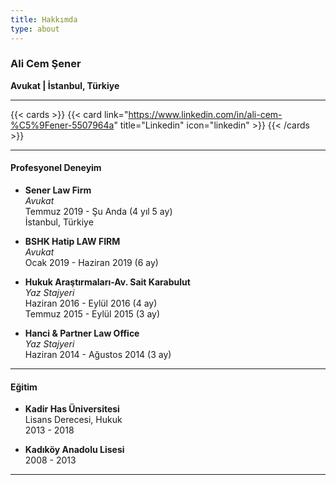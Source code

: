 ```yaml
---
title: Hakkımda
type: about
---
```


### Ali Cem Şener

**Avukat | İstanbul, Türkiye**

---

{{< cards >}}
{{< card link="https://www.linkedin.com/in/ali-cem-%C5%9Fener-5507964a" title="Linkedin" icon="linkedin" >}}
{{< /cards >}}

---

#### Profesyonel Deneyim

- **Sener Law Firm**  
  _Avukat_  
  Temmuz 2019 - Şu Anda (4 yıl 5 ay)  
  İstanbul, Türkiye

- **BSHK Hatip LAW FIRM**  
  _Avukat_  
  Ocak 2019 - Haziran 2019 (6 ay)

- **Hukuk Araştırmaları-Av. Sait Karabulut**  
  _Yaz Stajyeri_  
  Haziran 2016 - Eylül 2016 (4 ay)  
  Temmuz 2015 - Eylül 2015 (3 ay)

- **Hanci & Partner Law Office**  
  _Yaz Stajyeri_  
  Haziran 2014 - Ağustos 2014 (3 ay)

---

#### Eğitim

- **Kadir Has Üniversitesi**  
  Lisans Derecesi, Hukuk  
  2013 - 2018

- **Kadıköy Anadolu Lisesi**  
  2008 - 2013

---
